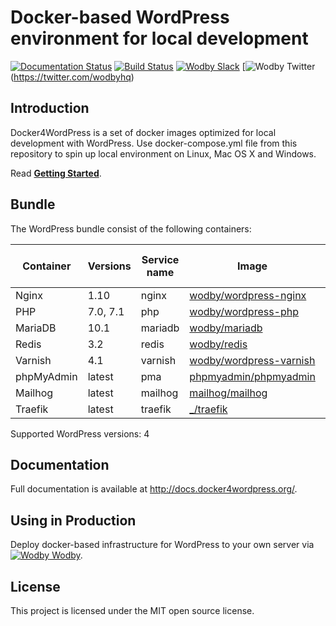 # Docker-based WordPress environment for local development

[![Documentation Status](https://readthedocs.org/projects/docker4wordpress/badge/?version=latest)](http://docs.docker4wordpress.org)
[![Build Status](https://travis-ci.org/wodby/docker4wordpress.svg?branch=master)](https://travis-ci.org/wodby/docker4wordpress)
[![Wodby Slack](http://slack.wodby.com/badge.svg)](http://slack.wodby.com)
[![Wodby Twitter](https://img.shields.io/twitter/follow/wodbyhq.svg?style=social&label=Follow)(https://twitter.com/wodbyhq)

## Introduction

Docker4WordPress is a set of docker images optimized for local development with WordPress. Use docker-compose.yml file from this repository to spin up local environment on Linux, Mac OS X and Windows. 

Read [**Getting Started**](http://docs.docker4wordpress.org/en/latest/).

## Bundle

[wodby/wordpress-nginx]: https://github.com/wodby/wordpress-nginx
[wodby/wordpress-php]: https://github.com/wodby/wordpress-php
[wodby/mariadb]: https://github.com/wodby/mariadb
[wodby/redis]: https://github.com/wodby/redis
[wodby/wordpress-varnish]: https://github.com/wodby/wordpress-varnish
[phpmyadmin/phpmyadmin]: https://hub.docker.com/r/phpmyadmin/phpmyadmin
[mailhog/mailhog]: https://hub.docker.com/r/mailhog/mailhog
[_/traefik]: https://hub.docker.com/_/traefik

The WordPress bundle consist of the following containers:

| Container | Versions | Service name | Image | Enabled by default |
| --------- | -------- | ------------ | ----- | ------------------ |
| Nginx      | 1.10     | nginx     | [wodby/wordpress-nginx]   | ✓ |
| PHP        | 7.0, 7.1 | php       | [wodby/wordpress-php]     | ✓ |
| MariaDB    | 10.1     | mariadb   | [wodby/mariadb]           | ✓ |
| Redis      | 3.2      | redis     | [wodby/redis]             |   |
| Varnish    | 4.1      | varnish   | [wodby/wordpress-varnish] |   |
| phpMyAdmin | latest   | pma       | [phpmyadmin/phpmyadmin]   |   |
| Mailhog    | latest   | mailhog   | [mailhog/mailhog]         | ✓ |
| Traefik    | latest   | traefik   | [_/traefik]               |   |

Supported WordPress versions: 4

## Documentation

Full documentation is available at http://docs.docker4wordpress.org/.

## Using in Production

Deploy docker-based infrastructure for WordPress to your own server via [![Wodby](https://www.google.com/s2/favicons?domain=wodby.com) Wodby](https://wodby.com).

## License

This project is licensed under the MIT open source license.
